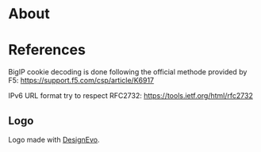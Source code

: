 # About

# References

BigIP cookie decoding is done following the official methode provided by F5: https://support.f5.com/csp/article/K6917

IPv6 URL format try to respect RFC2732: https://tools.ietf.org/html/rfc2732

## Logo

Logo made with [DesignEvo](https://www.designevo.com).